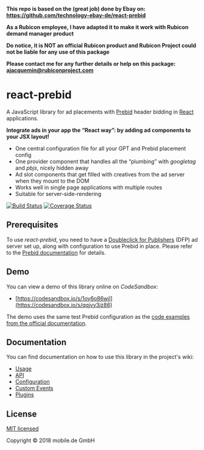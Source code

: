 **This repo is based on the (great job) done by Ebay on: https://github.com/technology-ebay-de/react-prebid**

**As a Rubicon employee, I have adapted it to make it work with Rubicon demand manager product**

**Do notice, it is NOT an official Rubicon product and Rubicon Project could not be liable for any use of this package**

**Please contact me for any further details or help on this package: ajacquemin@rubiconproject.com**

# react-prebid

A JavaScript library for ad placements with [Prebid](http://prebid.org) header bidding in [React](https://reactjs.org) applications.

**Integrate ads in your app the “React way”: by adding ad components to your JSX layout!**

* One central configuration file for all your GPT and Prebid placement config
* One provider component that handles all the “plumbing” with *googletag* and *pbjs*, nicely hidden away
* Ad slot components that get filled with creatives from the ad server when they mount to the DOM
* Works well in single page applications with multiple routes
* Suitable for server-side-rendering

[![Build Status](https://travis-ci.org/AntoineJac/react-prebid-rubicon.svg?branch=master)](https://travis-ci.org/AntoineJac/react-prebid-rubicon)
[![Coverage Status](https://coveralls.io/repos/github/AntoineJac/react-prebid-rubicon/badge.svg)](https://coveralls.io/github/AntoineJac/react-prebid-rubicon)

## Prerequisites

To use *react-prebid*, you need to have a [Doubleclick for Publishers](https://www.google.com/intl/en/doubleclick/publishers/welcome/)
(DFP) ad server set up, along with configuration to use Prebid in place. Please refer to the
[Prebid documentation](http://prebid.org/overview/intro.html) for details.

## Demo

You can view a demo of this library online on *CodeSandbox*:

*   [https://codesandbox.io/s/1oy6o86wjl](https://codesandbox.io/s/qqjvy3jz86)

The demo uses the same test Prebid configuration as the
[code examples from the official documentation](http://prebid.org/dev-docs/examples/basic-example.html).

## Documentation

You can find documentation on how to use this library in the project's wiki:

* [Usage](https://github.com/AntoineJac/react-prebid-rubicon/wiki/Usage)
* [API](https://github.com/AntoineJac/react-prebid-rubicon/wiki/API)
* [Configuration](https://github.com/AntoineJac/react-prebid-rubicon/wiki/Configuration)
* [Custom Events](https://github.com/AntoineJac/react-prebid-rubicon/wiki/Custom-Events)
* [Plugins](https://github.com/AntoineJac/react-prebid-rubicon/wiki/Plugins)

## License

[MIT licensed](LICENSE)

Copyright © 2018 mobile.de GmbH
